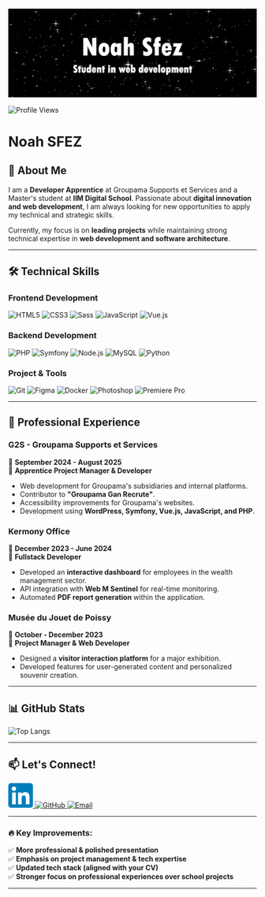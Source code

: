 ![Banner](./image/𝗕𝗟𝗢𝗢𝗗%20𝗧𝗜𝗘%20_%20Corte%20de%20Espinhos%20e%20Rosas%20¹.gif)

![Profile Views](https://komarev.com/ghpvc/?username=Noah-Sfez&color=red)

# **Noah SFEZ**  

## **🚀 About Me**  

I am a **Developer Apprentice** at Groupama Supports et Services and a Master's student at **IIM Digital School**. Passionate about **digital innovation and web development**, I am always looking for new opportunities to apply my technical and strategic skills.  

Currently, my focus is on **leading projects** while maintaining strong technical expertise in **web development and software architecture**.  

---

## **🛠️ Technical Skills**  

### **Frontend Development**
![HTML5](https://img.shields.io/badge/html5-%23E34F26.svg?style=for-the-badge&logo=html5&logoColor=white)
![CSS3](https://img.shields.io/badge/css3-%231572B6.svg?style=for-the-badge&logo=css3&logoColor=white)
![Sass](https://img.shields.io/badge/sass-%23CC6699.svg?style=for-the-badge&logo=sass&logoColor=white)
![JavaScript](https://img.shields.io/badge/javascript-%23323330.svg?style=for-the-badge&logo=javascript&logoColor=%23F7DF1E)
![Vue.js](https://img.shields.io/badge/vuejs-%2335495e.svg?style=for-the-badge&logo=vue.js&logoColor=%234FC08D)

### **Backend Development**
![PHP](https://img.shields.io/badge/php-%23777BB4.svg?style=for-the-badge&logo=php&logoColor=white)
![Symfony](https://img.shields.io/badge/symfony-%23000000.svg?style=for-the-badge&logo=symfony&logoColor=white)
![Node.js](https://img.shields.io/badge/node.js-%2343853D.svg?style=for-the-badge&logo=node.js&logoColor=white)
![MySQL](https://img.shields.io/badge/mysql-%2300f.svg?style=for-the-badge&logo=mysql&logoColor=white)
![Python](https://img.shields.io/badge/python-%233776AB.svg?style=for-the-badge&logo=python&logoColor=white)

### **Project & Tools**
![Git](https://img.shields.io/badge/git-%23F05032.svg?style=for-the-badge&logo=git&logoColor=white)
![Figma](https://img.shields.io/badge/figma-%23F24E1E.svg?style=for-the-badge&logo=figma&logoColor=white)
![Docker](https://img.shields.io/badge/docker-%230db7ed.svg?style=for-the-badge&logo=docker&logoColor=white)
![Photoshop](https://img.shields.io/badge/photoshop-%2300C8FF.svg?style=for-the-badge&logo=adobe-photoshop&logoColor=white)
![Premiere Pro](https://img.shields.io/badge/Premiere%20Pro-%230062C6.svg?style=for-the-badge&logo=adobe-premiere-pro&logoColor=white)

---

## **📌 Professional Experience**  

### **G2S - Groupama Supports et Services**  
📅 **September 2024 - August 2025**  
🔹 **Apprentice Project Manager & Developer**  

- Web development for Groupama's subsidiaries and internal platforms.  
- Contributor to **"Groupama Gan Recrute"**.  
- Accessibility improvements for Groupama's websites.  
- Development using **WordPress, Symfony, Vue.js, JavaScript, and PHP**.  

### **Kermony Office**  
📅 **December 2023 - June 2024**  
🔹 **Fullstack Developer**  

- Developed an **interactive dashboard** for employees in the wealth management sector.  
- API integration with **Web M Sentinel** for real-time monitoring.  
- Automated **PDF report generation** within the application.  

### **Musée du Jouet de Poissy**  
📅 **October - December 2023**  
🔹 **Project Manager & Web Developer**  

- Designed a **visitor interaction platform** for a major exhibition.  
- Developed features for user-generated content and personalized souvenir creation.  

---

## **📊 GitHub Stats**  

![Top Langs](https://github-readme-stats.vercel.app/api/top-langs/?username=Noah-Sfez&layout=compact&bc=000)

---

## **📫 Let's Connect!**  

<a href="https://www.linkedin.com/in/noahsfez/">
  <img src="./image/LinkedIn_icon.svg.png" alt="LinkedIn Profile" width="50" height="50">
</a>  
<a href="https://github.com/Noah-Sfez">
  <img src="https://img.shields.io/badge/GitHub-000?style=for-the-badge&logo=github&logoColor=white" alt="GitHub">
</a>  
<a href="mailto:sf.noah@gmail.com">
  <img src="https://img.shields.io/badge/Email-D14836?style=for-the-badge&logo=gmail&logoColor=white" alt="Email">
</a>  

---

### **🔥 Key Improvements:**  
✅ **More professional & polished presentation**  
✅ **Emphasis on project management & tech expertise**  
✅ **Updated tech stack (aligned with your CV)**  
✅ **Stronger focus on professional experiences over school projects**  

---

